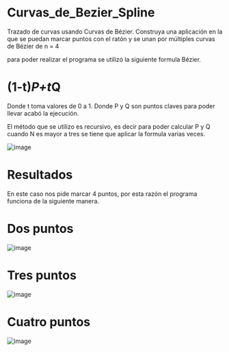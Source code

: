 # Curvas_de_Bezier_Spline

Trazado de curvas usando Curvas de Bézier. Construya una aplicación en la que se
puedan marcar puntos con el ratón y se unan por múltiples curvas de Bézier de n = 4

para poder realizar el programa se utilizó la siguiente formula Bézier.
# (1-t)*P+t*Q

Donde t toma valores de 0 a 1.
Donde P y Q son puntos claves para poder llevar acabó la ejecución.

El método que se utilizo es recursivo, es decir para poder calcular P y Q cuando N es mayor a tres se tiene que aplicar la formula varias veces.

![image](https://user-images.githubusercontent.com/71307223/136616461-c9097f1f-cae1-4a9a-b731-aab3d9c10391.png)

# Resultados

En este caso nos pide marcar 4 puntos, por esta razón el programa funciona de la siguiente manera.

# Dos puntos
![image](https://user-images.githubusercontent.com/71307223/136616524-214fb969-6696-4ed9-a8af-637710bcc085.png)

# Tres puntos
![image](https://user-images.githubusercontent.com/71307223/136616549-e7889564-93bf-4914-858d-cd083a53699a.png)

# Cuatro puntos
![image](https://user-images.githubusercontent.com/71307223/136616586-e25351df-5532-4d8d-9f7c-a447441bb55c.png)
